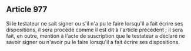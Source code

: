 Article 977
----
Si le testateur ne sait signer ou s'il n'a pu le faire lorsqu'il a fait écrire
ses dispositions, il sera procédé comme il est dit à l'article précédent ; il
sera fait, en outre, mention à l'acte de suscription que le testateur a déclaré
ne savoir signer ou n'avoir pu le faire lorsqu'il a fait écrire ses
dispositions.
